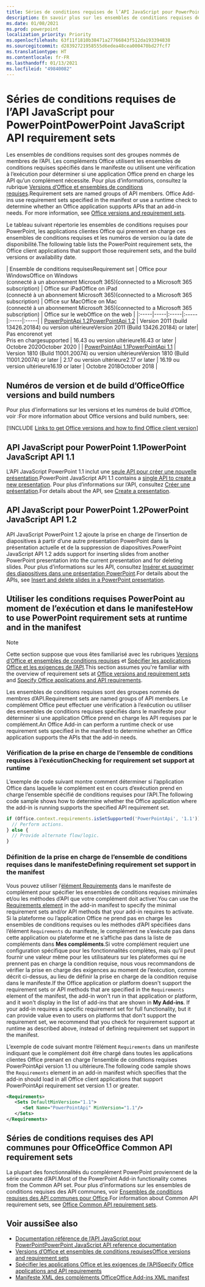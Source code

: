 ```yaml
---
title: Séries de conditions requises de l’API JavaScript pour PowerPoint
description: En savoir plus sur les ensembles de conditions requises de l’API JavaScript pour PowerPoint.
ms.date: 01/08/2021
ms.prod: powerpoint
localization_priority: Priority
ms.openlocfilehash: 63f11f1810b38471a27766843f512da193394838
ms.sourcegitcommit: d28392721958555d6edea48cea000470bd27fcf7
ms.translationtype: HT
ms.contentlocale: fr-FR
ms.lasthandoff: 01/13/2021
ms.locfileid: "49840082"
---
```

# <a name="powerpoint-javascript-api-requirement-sets"></a><span data-ttu-id="368b0-103">Séries de conditions requises de l’API JavaScript pour PowerPoint</span><span class="sxs-lookup"><span data-stu-id="368b0-103">PowerPoint JavaScript API requirement sets</span></span>

<span data-ttu-id="368b0-p101">Les ensembles de conditions requises sont des groupes nommés de membres de l’API. Les compléments Office utilisent les ensembles de conditions requises spécifiés dans le manifeste ou utilisent une vérification à l’exécution pour déterminer si une application Office prend en charge les API qu’un complément nécessite. Pour plus d’informations, consultez la rubrique [Versions d’Office et ensembles de conditions requises](../../develop/office-versions-and-requirement-sets.md).</span><span class="sxs-lookup"><span data-stu-id="368b0-p101">Requirement sets are named groups of API members. Office Add-ins use requirement sets specified in the manifest or use a runtime check to determine whether an Office application supports APIs that an add-in needs. For more information, see [Office versions and requirement sets](../../develop/office-versions-and-requirement-sets.md).</span></span>

<span data-ttu-id="368b0-107">Le tableau suivant répertorie les ensembles de conditions requises pour PowerPoint, les applications clientes Office qui prennent en charge ces ensembles de conditions requises et les numéros de version ou la date de disponibilité.</span><span class="sxs-lookup"><span data-stu-id="368b0-107">The following table lists the PowerPoint requirement sets, the Office client applications that support those requirement sets, and the build versions or availability date.</span></span>

|  <span data-ttu-id="368b0-108">Ensemble de conditions requises</span><span class="sxs-lookup"><span data-stu-id="368b0-108">Requirement set</span></span>  |  <span data-ttu-id="368b0-109">Office pour Windows</span><span class="sxs-lookup"><span data-stu-id="368b0-109">Office on Windows</span></span><br><span data-ttu-id="368b0-110">(connecté à un abonnement Microsoft 365)</span><span class="sxs-lookup"><span data-stu-id="368b0-110">(connected to a Microsoft 365 subscription)</span></span>  |  <span data-ttu-id="368b0-111">Office sur iPad</span><span class="sxs-lookup"><span data-stu-id="368b0-111">Office on iPad</span></span><br><span data-ttu-id="368b0-112">(connecté à un abonnement Microsoft 365)</span><span class="sxs-lookup"><span data-stu-id="368b0-112">(connected to a Microsoft 365 subscription)</span></span>  |  <span data-ttu-id="368b0-113">Office sur Mac</span><span class="sxs-lookup"><span data-stu-id="368b0-113">Office on Mac</span></span><br><span data-ttu-id="368b0-114">(connecté à un abonnement Microsoft 365)</span><span class="sxs-lookup"><span data-stu-id="368b0-114">(connected to a Microsoft 365 subscription)</span></span>  | <span data-ttu-id="368b0-115">Office sur le web</span><span class="sxs-lookup"><span data-stu-id="368b0-115">Office on the web</span></span> |
|:-----|-----|:-----|:-----|:-----|:-----|
| [<span data-ttu-id="368b0-116">PowerPointApi 1.2</span><span class="sxs-lookup"><span data-stu-id="368b0-116">PowerPointApi 1.2</span></span>](powerpoint-api-1-2-requirement-set.md)  | <span data-ttu-id="368b0-117">Version 2011 (build 13426.20184) ou version ultérieure</span><span class="sxs-lookup"><span data-stu-id="368b0-117">Version 2011 (Build 13426.20184) or later</span></span>| <span data-ttu-id="368b0-118">Pas encore</span><span class="sxs-lookup"><span data-stu-id="368b0-118">not yet</span></span><br><span data-ttu-id="368b0-119">Pris en charge</span><span class="sxs-lookup"><span data-stu-id="368b0-119">supported</span></span> | <span data-ttu-id="368b0-120">16.43 ou version ultérieure</span><span class="sxs-lookup"><span data-stu-id="368b0-120">16.43 or later</span></span> | <span data-ttu-id="368b0-121">Octobre 2020</span><span class="sxs-lookup"><span data-stu-id="368b0-121">October 2020</span></span> |
| [<span data-ttu-id="368b0-122">PowerPointApi 1.1</span><span class="sxs-lookup"><span data-stu-id="368b0-122">PowerPointApi 1.1</span></span>](powerpoint-api-1-1-requirement-set.md) | <span data-ttu-id="368b0-123">Version 1810 (Build 11001.20074) ou version ultérieure</span><span class="sxs-lookup"><span data-stu-id="368b0-123">Version 1810 (Build 11001.20074) or later</span></span> | <span data-ttu-id="368b0-124">2.17 ou version ultérieure</span><span class="sxs-lookup"><span data-stu-id="368b0-124">2.17 or later</span></span> | <span data-ttu-id="368b0-125">16.19 ou version ultérieure</span><span class="sxs-lookup"><span data-stu-id="368b0-125">16.19 or later</span></span> | <span data-ttu-id="368b0-126">Octobre 2018</span><span class="sxs-lookup"><span data-stu-id="368b0-126">October 2018</span></span> |

## <a name="office-versions-and-build-numbers"></a><span data-ttu-id="368b0-127">Numéros de version et de build d’Office</span><span class="sxs-lookup"><span data-stu-id="368b0-127">Office versions and build numbers</span></span>

<span data-ttu-id="368b0-128">Pour plus d’informations sur les versions et les numéros de build d’Office, voir :</span><span class="sxs-lookup"><span data-stu-id="368b0-128">For more information about Office versions and build numbers, see:</span></span>

[!INCLUDE [Links to get Office versions and how to find Office client version](../../includes/links-get-office-versions-builds.md)]

## <a name="powerpoint-javascript-api-11"></a><span data-ttu-id="368b0-129">API JavaScript pour PowerPoint 1.1</span><span class="sxs-lookup"><span data-stu-id="368b0-129">PowerPoint JavaScript API 1.1</span></span>

<span data-ttu-id="368b0-130">L’API JavaScript PowerPoint 1.1 inclut une [seule API pour créer une nouvelle présentation](/javascript/api/powerpoint#powerpoint-createpresentation-base64file-).</span><span class="sxs-lookup"><span data-stu-id="368b0-130">PowerPoint JavaScript API 1.1 contains a [single API to create a new presentation](/javascript/api/powerpoint#powerpoint-createpresentation-base64file-).</span></span> <span data-ttu-id="368b0-131">Pour plus d’informations sur l’API, consultez [Créer une présentation](../../powerpoint/powerpoint-add-ins.md#create-a-presentation).</span><span class="sxs-lookup"><span data-stu-id="368b0-131">For details about the API, see [Create a presentation](../../powerpoint/powerpoint-add-ins.md#create-a-presentation).</span></span>

## <a name="powerpoint-javascript-api-12"></a><span data-ttu-id="368b0-132">API JavaScript pour PowerPoint 1.2</span><span class="sxs-lookup"><span data-stu-id="368b0-132">PowerPoint JavaScript API 1.2</span></span>

<span data-ttu-id="368b0-133">API JavaScript PowerPoint 1.2 ajoute la prise en charge de l’insertion de diapositives à partir d’une autre présentation PowerPoint dans la présentation actuelle et de la suppression de diapositives.</span><span class="sxs-lookup"><span data-stu-id="368b0-133">PowerPoint JavaScript API 1.2 adds support for inserting slides from another PowerPoint presentation into the current presentation and for deleting slides.</span></span> <span data-ttu-id="368b0-134">Pour plus d’informations sur les API, consultez [Insérer et supprimer des diapositives dans une présentation PowerPoint](../../powerpoint/insert-slides-into-presentation.md).</span><span class="sxs-lookup"><span data-stu-id="368b0-134">For details about the APIs, see [Insert and delete slides in a PowerPoint presentation](../../powerpoint/insert-slides-into-presentation.md).</span></span>

## <a name="how-to-use-powerpoint-requirement-sets-at-runtime-and-in-the-manifest"></a><span data-ttu-id="368b0-135">Utiliser les conditions requises PowerPoint au moment de l’exécution et dans le manifeste</span><span class="sxs-lookup"><span data-stu-id="368b0-135">How to use PowerPoint requirement sets at runtime and in the manifest</span></span>

> [!NOTE]
> <span data-ttu-id="368b0-136">Cette section suppose que vous êtes familiarisé avec les rubriques [Versions d’Office et ensembles de conditions requises](../../develop/office-versions-and-requirement-sets.md) et [Spécifier les applications Office et les exigences de l’API](../../develop/specify-office-hosts-and-api-requirements.md).</span><span class="sxs-lookup"><span data-stu-id="368b0-136">This section assumes you're familiar with the overview of requirement sets at [Office versions and requirement sets](../../develop/office-versions-and-requirement-sets.md) and [Specify Office applications and API requirements](../../develop/specify-office-hosts-and-api-requirements.md).</span></span>

<span data-ttu-id="368b0-137">Les ensembles de conditions requises sont des groupes nommés de membres d’API.</span><span class="sxs-lookup"><span data-stu-id="368b0-137">Requirement sets are named groups of API members.</span></span> <span data-ttu-id="368b0-138">Le complément Office peut effectuer une vérification à l’exécution ou utiliser des ensembles de conditions requises spécifiés dans le manifeste pour déterminer si une application Office prend en charge les API requises par le complément.</span><span class="sxs-lookup"><span data-stu-id="368b0-138">An Office Add-in can perform a runtime check or use requirement sets specified in the manifest to determine whether an Office application supports the APIs that the add-in needs.</span></span>

### <a name="checking-for-requirement-set-support-at-runtime"></a><span data-ttu-id="368b0-139">Vérification de la prise en charge de l’ensemble de conditions requises à l’exécution</span><span class="sxs-lookup"><span data-stu-id="368b0-139">Checking for requirement set support at runtime</span></span>

<span data-ttu-id="368b0-140">L’exemple de code suivant montre comment déterminer si l’application Office dans laquelle le complément est en cours d’exécution prend en charge l’ensemble spécifié de conditions requises pour l’API.</span><span class="sxs-lookup"><span data-stu-id="368b0-140">The following code sample shows how to determine whether the Office application where the add-in is running supports the specified API requirement set.</span></span>

```js
if (Office.context.requirements.isSetSupported('PowerPointApi', '1.1')) {
  // Perform actions.
} else {
  // Provide alternate flow/logic.
}
```

### <a name="defining-requirement-set-support-in-the-manifest"></a><span data-ttu-id="368b0-141">Définition de la prise en charge de l’ensemble de conditions requises dans le manifeste</span><span class="sxs-lookup"><span data-stu-id="368b0-141">Defining requirement set support in the manifest</span></span>

<span data-ttu-id="368b0-142">Vous pouvez utiliser l’[élément Requirements](../manifest/requirements.md) dans le manifeste de complément pour spécifier les ensembles de conditions requises minimales et/ou les méthodes d’API que votre complément doit activer.</span><span class="sxs-lookup"><span data-stu-id="368b0-142">You can use the [Requirements element](../manifest/requirements.md) in the add-in manifest to specify the minimal requirement sets and/or API methods that your add-in requires to activate.</span></span> <span data-ttu-id="368b0-143">Si la plateforme ou l’application Office ne prend pas en charge les ensembles de conditions requises ou les méthodes d’API spécifiées dans l’élément `Requirements` du manifeste, le complément ne s’exécute pas dans cette application ou plateforme et ne s’affiche pas dans la liste de compléments dans **Mes compléments**.Si votre complément requiert une configuration spécifique pour les fonctionnalités complètes, mais qu’il peut fournir une valeur même pour les utilisateurs sur les plateformes qui ne prennent pas en charge la condition requise, nous vous recommandons de vérifier la prise en charge des exigences au moment de l’exécution, comme décrit ci-dessus, au lieu de définir la prise en charge de la condition requise dans le manifeste.</span><span class="sxs-lookup"><span data-stu-id="368b0-143">If the Office application or platform doesn't support the requirement sets or API methods that are specified in the `Requirements` element of the manifest, the add-in won't run in that application or platform, and it won't display in the list of add-ins that are shown in **My Add-ins**. If your add-in requires a specific requirement set for full functionality, but it can provide value even to users on platforms that don't support the requirement set, we recommend that you check for requirement support at runtime as described above, instead of defining requirement set support in the manifest.</span></span>

<span data-ttu-id="368b0-144">L’exemple de code suivant montre l’élément `Requirements` dans un manifeste indiquant que le complément doit être chargé dans toutes les applications clientes Office prenant en charge l’ensemble de conditions requises PowerPointApi version 1.1 ou ultérieure.</span><span class="sxs-lookup"><span data-stu-id="368b0-144">The following code sample shows the `Requirements` element in an add-in manifest which specifies that the add-in should load in all Office client applications that support PowerPointApi requirement set version 1.1 or greater.</span></span>

```xml
<Requirements>
   <Sets DefaultMinVersion="1.1">
      <Set Name="PowerPointApi" MinVersion="1.1"/>
   </Sets>
</Requirements>
```

## <a name="office-common-api-requirement-sets"></a><span data-ttu-id="368b0-145">Séries de conditions requises des API communes pour Office</span><span class="sxs-lookup"><span data-stu-id="368b0-145">Office Common API requirement sets</span></span>

<span data-ttu-id="368b0-146">La plupart des fonctionnalités du complément PowerPoint proviennent de la série courante d’API.</span><span class="sxs-lookup"><span data-stu-id="368b0-146">Most of the PowerPoint Add-in functionality comes from the Common API set.</span></span> <span data-ttu-id="368b0-147">Pour plus d’informations sur les ensembles de conditions requises des API communes, voir [Ensembles de conditions requises des API communes pour Office](office-add-in-requirement-sets.md).</span><span class="sxs-lookup"><span data-stu-id="368b0-147">For information about Common API requirement sets, see [Office Common API requirement sets](office-add-in-requirement-sets.md).</span></span>

## <a name="see-also"></a><span data-ttu-id="368b0-148">Voir aussi</span><span class="sxs-lookup"><span data-stu-id="368b0-148">See also</span></span>

- [<span data-ttu-id="368b0-149">Documentation référence de l’API JavaScript pour PowerPoint</span><span class="sxs-lookup"><span data-stu-id="368b0-149">PowerPoint JavaScript API reference documentation</span></span>](/javascript/api/powerpoint)
- [<span data-ttu-id="368b0-150">Versions d’Office et ensembles de conditions requises</span><span class="sxs-lookup"><span data-stu-id="368b0-150">Office versions and requirement sets</span></span>](../../develop/office-versions-and-requirement-sets.md)
- [<span data-ttu-id="368b0-151">Spécifier les applications Office et les exigences de l’API</span><span class="sxs-lookup"><span data-stu-id="368b0-151">Specify Office applications and API requirements</span></span>](../../develop/specify-office-hosts-and-api-requirements.md)
- [<span data-ttu-id="368b0-152">Manifeste XML des compléments Office</span><span class="sxs-lookup"><span data-stu-id="368b0-152">Office Add-ins XML manifest</span></span>](../../develop/add-in-manifests.md)

